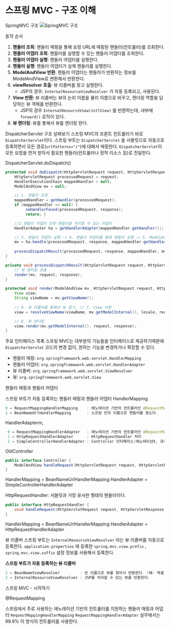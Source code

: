 # 스프링 MVC - 구조 이해 


SpringMVC 구조
![SpringMVC 구조]()

동작 순서
1. **핸들러 조회**: 핸들러 매핑을 통해 요청 URL에 매핑된 핸들러(컨트롤러)를 조회한다.
2. **핸들러 어댑터 조회**: 핸들러를 실행할 수 있는 핸들러 어댑터를 조회한다.
3. **핸들러 어댑터 실행**: 핸들러 어댑터를 실행한다.
4. **핸들러 실행**: 핸들러 어댑터가 실제 핸들러를 실행한다.
5. **ModelAndView 반환**: 핸들러 어댑터는 핸들러가 반환하는 정보를 ModelAndView로 변환해서 반환한다.
6. **viewResolver 호출**: 뷰 리졸버를 찾고 실행한다. 
   - JSP의 경우: `InternalResourceViewResolver` 가 자동 등록되고, 사용된다.
7. **View 반환**: 뷰 리졸버는 뷰의 논리 이름을 물리 이름으로 바꾸고, 렌더링 역할을 담당하는 뷰 객체를 반환한다. 
   - JSP의 경우 `InternalResourceView(JstlView)` 를 반환하는데, 내부에 `forward()` 로직이 있다.
8. **뷰 렌더링**: 뷰를 통해서 뷰를 렌더링 한다.




DispatcherServlet 구조 살펴보기
스프링 MVC의 프론트 컨트롤러가 바로 `DispatcherServlet`이다.
스프링 부트는 `DispatcherServlet` 을 서블릿으로 자동으로 등록하면서 모든 경로(`urlPatterns="/"`)에 대해서 매핑한다.
`DispatcherServlet`이 모든 요청을 먼저 받아서 필요한 핸들러(컨트롤러나 정적 리소스 등)로 전달한다.

DispatcherServlet.doDispatch()
```java
protected void doDispatch(HttpServletRequest request, HttpServletResponse response) throws Exception {
    HttpServletRequest processedRequest = request;
    HandlerExecutionChain mappedHandler = null;
    ModelAndView mv = null;

    // 1. 핸들러 조회
    mappedHandler = getHandler(processedRequest); 
    if (mappedHandler == null) {
         noHandlerFound(processedRequest, response); 
         return; }

    //2.핸들러 어댑터 조회-핸들러를 처리할 수 있는 어댑터
    HandlerAdapter ha = getHandlerAdapter(mappedHandler.getHandler());

    // 3. 핸들러 어댑터 실행 -> 4. 핸들러 어댑터를 통해 핸들러 실행 -> 5. ModelAndView 반환 
    mv = ha.handle(processedRequest, response, mappedHandler.getHandler());
    
    processDispatchResult(processedRequest, response, mappedHandler, mv, dispatchException);
}

private void processDispatchResult(HttpServletRequest request, HttpServletResponse response, HandlerExecutionChain mappedHandler, ModelAndView mv, Exception exception) throws Exception {
    // 뷰 렌더링 호출
    render(mv, request, response);
}

protected void render(ModelAndView mv, HttpServletRequest request, HttpServletResponse response) throws Exception {
    View view;
    String viewName = mv.getViewName(); 
    
    // 6. 뷰 리졸버를 통해서 뷰 찾기, // 7. View 반환
    view = resolveViewName(viewName, mv.getModelInternal(), locale, request);

    // 8. 뷰 렌더링
    view.render(mv.getModelInternal(), request, response);
}
```


주요 인터페이스 목록
스프링 MVC는 대부분의 기능들을 인터페이스로 제공하기때문에 `DispatcherServlet` 코드의 변경 없이, 원하는 기능을 변경하거나 확장할 수 있다.
- 핸들러 매핑: `org.springframework.web.servlet.HandlerMapping`
- 핸들러 어댑터: `org.springframework.web.servlet.HandlerAdapter` 
- 뷰 리졸버: `org.springframework.web.servlet.ViewResolver`
- 뷰: `org.springframework.web.servlet.View`

핸들러 매핑과 핸들러 어댑터

스프링 부트가 자동 등록하는 핸들러 매핑과 핸들러 어댑터
HandlerMapping
```java
0 = RequestMappingHandlerMapping    : 애노테이션 기반의 컨트롤러인 @RequestMapping에서 사용
1 = BeanNameUrlHandlerMapping       : 스프링 빈의 이름으로 핸들러를 찾는다.
```

HandlerAdapterm,                                                                               
```java
 0 = RequestMappingHandlerAdapter   : 애노테이션 기반의 컨트롤러인 @RequestMapping에서 사용 
 1 = HttpRequestHandlerAdapter      : HttpRequestHandler 처리
 2 = SimpleControllerHandlerAdapter : Controller 인터페이스(애노테이션X, 과거에 사용) 처리
```


OldController
```java
public interface Controller {
    ModelAndView handleRequest(HttpServletRequest request, HttpServletResponse response) throws Exception;
}
```
HandlerMapping = BeanNameUrlHandlerMapping
HandlerAdapter = SimpleControllerHandlerAdapter

HttpRequestHandler: 서블릿과 가장 유사한 형태의 핸들러이다.
```java
public interface HttpRequestHandler {     
    void handleRequest(HttpServletRequest request, HttpServletResponse response) throws ServletException, IOException;
}
```
HandlerMapping = BeanNameUrlHandlerMapping
HandlerAdapter = HttpRequestHandlerAdapter




뷰 리졸버
스프링 부트는 `InternalResourceViewResolver` 라는 뷰 리졸버를 자동으로 등록한다.
`application.properties` 에 등록한 `spring.mvc.view.prefix` , `spring.mvc.view.suffix` 설정 정보를 사용해서 등록한다.


**스프링 부트가 자동 등록하는 뷰 리졸버**
```java
1 = BeanNameViewResolver         : 빈 이름으로 뷰를 찾아서 반환한다. (예: 엑셀 파일 생성 기능 에 사용)
2 = InternalResourceViewResolver : JSP를 처리할 수 있는 뷰를 반환한다.
```





스프링 MVC - 시작하기


@RequestMapping

스프링에서 주로 사용하는 애노테이션 기반의 컨트롤러를 지원하는 핸들러 매핑과 어댑터
`RequestMappingHandlerMapping` 
`RequestMappingHandlerAdapter`
실무에서는 99.9% 이 방식의 컨트롤러를 사용한다.